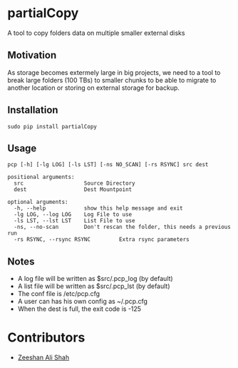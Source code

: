 # partialCopy

A tool to copy folders data on multiple smaller external disks

## Motivation

As storage becomes extermely large in big projects, we need to a tool to break large folders (100 TBs) to smaller chunks to be able to migrate to another location or storing on external storage for backup.

## Installation

```sudo pip install partialCopy```

## Usage
```
pcp [-h] [-lg LOG] [-ls LST] [-ns NO_SCAN] [-rs RSYNC] src dest

positional arguments:
  src                   Source Directory
  dest                  Dest Mountpoint

optional arguments:
  -h, --help            show this help message and exit
  -lg LOG, --log LOG    Log File to use
  -ls LST, --lst LST    List File to use
  -ns, --no-scan        Don't rescan the folder, this needs a previous run
  -rs RSYNC, --rsync RSYNC         Extra rsync parameters
```

## Notes

* A log file will be written as $src/.pcp_log (by default)
* A list file will be written as $src/.pcp_lst (by default)
* The conf file is /etc/pcp.cfg
* A user can has his own config as ~/.pcp.cfg
* When the dest is full, the exit code is -125

# Contributors
* [Zeeshan Ali Shah](https://github.com/zeeshanali)
